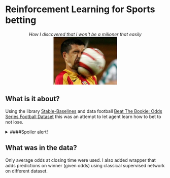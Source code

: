# Reinforcement Learning for Sports betting

<p align="center">
  <i>How I discovered that I won't be a milioner that easily</i>
  <br/>
 <img src="./imgs/balon-en-la-cara.jpg" alt="drawing" width="200"/>
</p>


## What is it about?

Using the library [Stable-Baselines](https://github.com/hill-a/stable-baselines) and data football [Beat The Bookie: Odds Series Football Dataset](https://www.kaggle.com/austro/beat-the-bookie-worldwide-football-dataset?select=odds_series_b_matches.csv.gz) this was an attempt to let agent learn how to bet to not lose.

<details><summary>####Spoiler alert!</summary>
<p>
<i>I'm still poor </i>
</p>
</details>

## What was in the data?

Only average odds at closing time were used. I also added wrapper that adds predictions on winner (given odds) using classical supervised network on different dataset.











